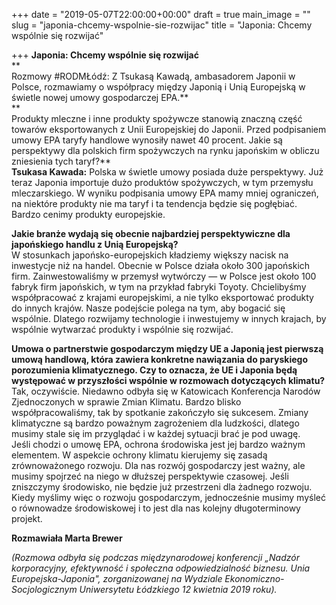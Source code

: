 +++
date = "2019-05-07T22:00:00+00:00"
draft = true
main_image = ""
slug = "japonia-chcemy-wspolnie-sie-rozwijac"
title = "Japonia: Chcemy wspólnie się rozwijać"

+++
**Japonia: Chcemy wspólnie się rozwijać**  
 **  
 Rozmowy #RODMŁódź: Z Tsukasą Kawadą, ambasadorem Japonii w Polsce, rozmawiamy o współpracy między Japonią i Unią Europejską w świetle nowej umowy gospodarczej EPA.**  
 **  
 Produkty mleczne i inne produkty spożywcze stanowią znaczną część towarów eksportowanych z Unii Europejskiej do Japonii. Przed podpisaniem umowy EPA taryfy handlowe wynosiły nawet 40 procent. Jakie są perspektywy dla polskich firm spożywczych na rynku japońskim w obliczu zniesienia tych taryf?**  
 **Tsukasa Kawada:** Polska w świetle umowy posiada duże perspektywy. Już teraz Japonia importuje dużo produktów spożywczych, w tym przemysłu mleczarskiego. W wyniku podpisania umowy EPA mamy mniej ograniczeń, na niektóre produkty nie ma taryf i ta tendencja będzie się pogłębiać. Bardzo cenimy produkty europejskie.  
   
 **Jakie branże wydają się obecnie najbardziej perspektywiczne dla japońskiego handlu z Unią Europejską?**  
 W stosunkach japońsko-europejskich kładziemy większy nacisk na inwestycje niż na handel. Obecnie w Polsce działa około 300 japońskich firm. Zainwestowaliśmy w przemysł wytwórczy — w Polsce jest około 100 fabryk firm japońskich, w tym na przykład fabryki Toyoty. Chcielibyśmy współpracować z krajami europejskimi, a nie tylko eksportować produkty do innych krajów. Nasze podejście polega na tym, aby bogacić się wspólnie. Dlatego rozwijamy technologie i inwestujemy w innych krajach, by wspólnie wytwarzać produkty i wspólnie się rozwijać.  
   
 **Umowa o partnerstwie gospodarczym między UE a Japonią jest pierwszą umową handlową, która zawiera konkretne nawiązania do paryskiego porozumienia klimatycznego. Czy to oznacza, że UE i Japonia będą występować w przyszłości wspólnie w rozmowach dotyczących klimatu?**  
 Tak, oczywiście. Niedawno odbyła się w Katowicach Konferencja Narodów Zjednoczonych w sprawie Zmian Klimatu. Bardzo blisko współpracowaliśmy, tak by spotkanie zakończyło się sukcesem. Zmiany klimatyczne są bardzo poważnym zagrożeniem dla ludzkości, dlatego musimy stale się im przyglądać i w każdej sytuacji brać je pod uwagę.  
 Jeśli chodzi o umowę EPA, ochrona środowiska jest jej bardzo ważnym elementem. W aspekcie ochrony klimatu kierujemy się zasadą zrównoważonego rozwoju. Dla nas rozwój gospodarczy jest ważny, ale musimy spojrzeć na niego w dłuższej perspektywie czasowej. Jeśli zniszczymy środowisko, nie będzie już przestrzeni dla żadnego rozwoju. Kiedy myślimy więc o rozwoju gospodarczym, jednocześnie musimy myśleć o równowadze środowiskowej i to jest dla nas kolejny długoterminowy projekt.  
   
 **Rozmawiała Marta Brewer**  
   
 _(Rozmowa odbyła się podczas międzynarodowej konferencji „Nadzór korporacyjny, efektywność i społeczna odpowiedzialność biznesu. Unia Europejska-Japonia", zorganizowanej na Wydziale Ekonomiczno-Socjologicznym Uniwersytetu Łódzkiego 12 kwietnia 2019 roku)._